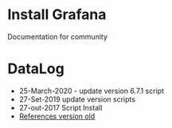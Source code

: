 # Install Grafana

Documentation for community

# DataLog 
- 25-March-2020 - update version 6.7.1 script
- 27-Set-2019 update version scripts
- 27-out-2017 Script Install
- [References version old](https://github.com/agsouza/Grafana/blob/master/instalacao_grafana.sh)
